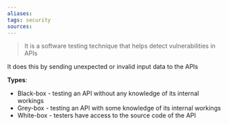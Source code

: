 ```yaml
---
aliases: 
tags: security
sources: 
---
```


> It is a software testing technique that helps detect vulnerabilities in APIs

It does this by sending unexpected or invalid input data to the APIs

**Types**:
- Black-box - testing an API without any knowledge of its internal workings
- Grey-box - testing an API with some knowledge of its internal workings
- White-box - testers have access to the source code of the API